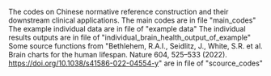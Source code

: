The codes on Chinese normative reference construction and their downstream clinical applications.
The main codes are in file "main_codes"
The example individual data are in file of "example data"
The individual results outputs are in file of "individual_brain_health_output_of_example"
Some source functions from "Bethlehem, R.A.I., Seidlitz, J., White, S.R. et al. Brain charts for the human lifespan. Nature 604, 525–533 (2022). https://doi.org/10.1038/s41586-022-04554-y" are in file of "scource_codes"
